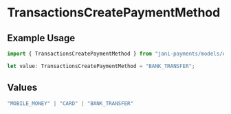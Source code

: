 # TransactionsCreatePaymentMethod

## Example Usage

```typescript
import { TransactionsCreatePaymentMethod } from "jani-payments/models/operations";

let value: TransactionsCreatePaymentMethod = "BANK_TRANSFER";
```

## Values

```typescript
"MOBILE_MONEY" | "CARD" | "BANK_TRANSFER"
```